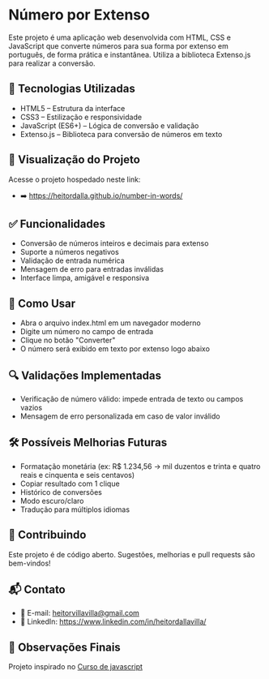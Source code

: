# Número por Extenso
Este projeto é uma aplicação web desenvolvida com HTML, CSS e JavaScript que converte números para sua forma por extenso em português, de forma prática e instantânea. Utiliza a biblioteca Extenso.js para realizar a conversão.

## 🔧 Tecnologias Utilizadas
- HTML5 – Estrutura da interface
- CSS3 – Estilização e responsividade
- JavaScript (ES6+) – Lógica de conversão e validação
- Extenso.js – Biblioteca para conversão de números em texto

## 👀 Visualização do Projeto
Acesse o projeto hospedado neste link:
- ➡️ https://heitordalla.github.io/number-in-words/

## ✅ Funcionalidades
- Conversão de números inteiros e decimais para extenso
- Suporte a números negativos
- Validação de entrada numérica
- Mensagem de erro para entradas inválidas
- Interface limpa, amigável e responsiva

## 🚀 Como Usar
- Abra o arquivo index.html em um navegador moderno
- Digite um número no campo de entrada
- Clique no botão "Converter"
- O número será exibido em texto por extenso logo abaixo

## 🔍 Validações Implementadas
- Verificação de número válido: impede entrada de texto ou campos vazios
- Mensagem de erro personalizada em caso de valor inválido

## 🛠️ Possíveis Melhorias Futuras
- Formatação monetária (ex: R$ 1.234,56 → mil duzentos e trinta e quatro reais e cinquenta e seis centavos)
- Copiar resultado com 1 clique
- Histórico de conversões
- Modo escuro/claro
- Tradução para múltiplos idiomas

## 🤝 Contribuindo
Este projeto é de código aberto. Sugestões, melhorias e pull requests são bem-vindos!

## 📬 Contato
- 📧 E-mail: heitorvillavilla@gmail.com
- 💼 LinkedIn: https://www.linkedin.com/in/heitordallavilla/

## 📌 Observações Finais
Projeto inspirado no <a href="https://www.udemy.com/course/curso-de-javascript-html-e-css-projetos-reais/?couponCode=KEEPLEARNINGBR">Curso de javascript</a>
